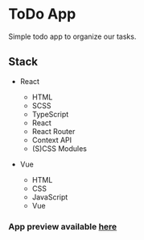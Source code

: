 # ToDo App
Simple todo app to organize our tasks.

## Stack

* React
  * HTML
  * SCSS
  * TypeScript
  * React
  * React Router
  * Context API
  * (S)CSS Modules

* Vue
  * HTML
  * CSS
  * JavaScript
  * Vue

### App preview available [here](https://bartek532.github.io/todo)
